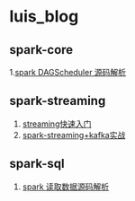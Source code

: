 # luis_blog
## spark-core  
1.[spark DAGScheduler 源码解析](./spark-core/spark-DAGScheduler.md)
## spark-streaming
1. [streaming快速入门](./spark-streaming/streaming快速入门.md)
2. [spark-streaming+kafka实战](./spark-streaming/spark-streaming+kafka实战.md)
## spark-sql
1. [spark 读取数据源码解析](./spark-sql/spark-load.md)
